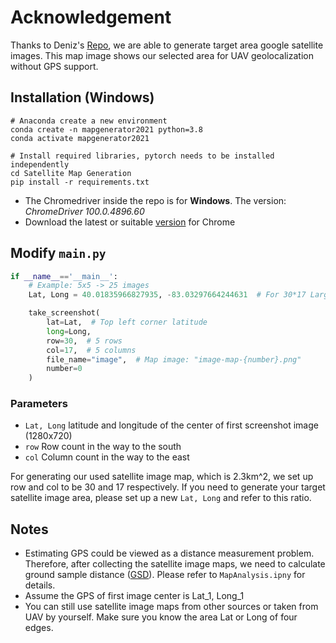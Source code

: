 # Acknowledgement
Thanks to Deniz's [Repo](https://github.com/OSUPCVLab/UAVGeolocalization/tree/main/dataset-generation-gmaps-osm), we are able to generate target area google satellite images. This map image shows our selected area for UAV geolocalization without GPS support.


## Installation (Windows)
```shell
# Anaconda create a new environment
conda create -n mapgenerator2021 python=3.8
conda activate mapgenerator2021

# Install required libraries, pytorch needs to be installed independently
cd Satellite Map Generation
pip install -r requirements.txt
```
- The Chromedriver inside the repo is for **Windows**. The version: _ChromeDriver 100.0.4896.60_
- Download the latest or suitable [version](https://chromedriver.chromium.org/downloads) for Chrome

## Modify `main.py`
```python
if __name__=='__main__':
    # Example: 5x5 -> 25 images
    Lat, Long = 40.01835966827935, -83.03297664244631  # For 30*17 Larger Map, 2.3km^2

    take_screenshot(
        lat=Lat,  # Top left corner latitude
        long=Long,
        row=30,  # 5 rows
        col=17,  # 5 columns
        file_name="image",  # Map image: "image-map-{number}.png"
        number=0
    )
```
### Parameters
- `Lat, Long` latitude and longitude of the center of first screenshot image (1280x720)
- `row` Row count in the way to the south  
- `col` Column count in the way to the east
 
 For generating our used satellite image map, which is 2.3km^2, we set up row and col to be 30 and 17 respectively. If you need to generate your target satellite image area, please set up a new `Lat, Long` and refer to this ratio.

## Notes
- Estimating GPS could be viewed as a distance measurement problem. Therefore, after collecting the satellite image maps, we need to calculate ground sample distance ([GSD](https://en.wikipedia.org/wiki/Ground_sample_distance)). Please refer to `MapAnalysis.ipny` for details.
- Assume the GPS of first image center is Lat_1, Long_1
- You can still use satellite image maps from other sources or taken from UAV by yourself. Make sure you know the area Lat or Long of four edges.
